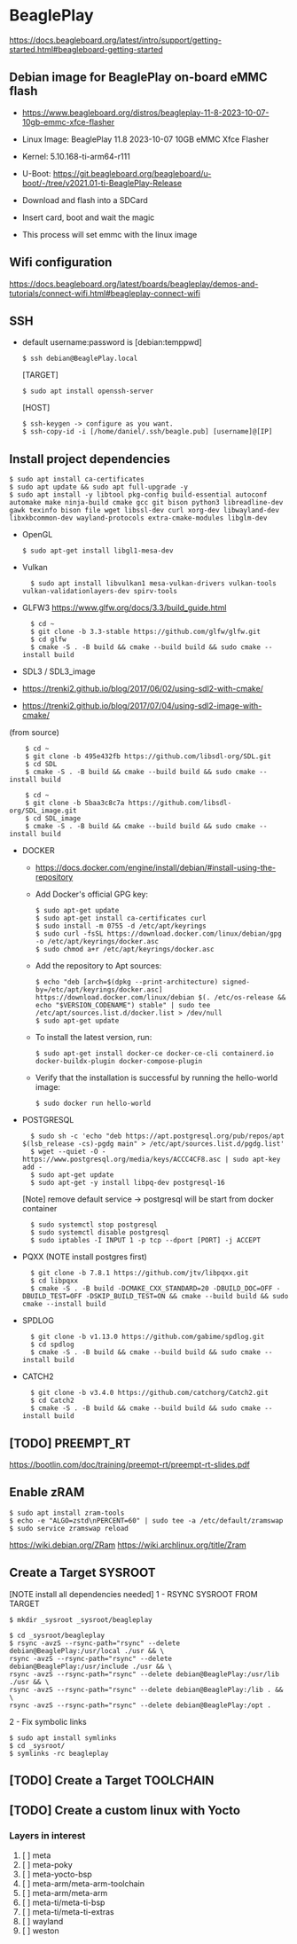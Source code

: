 # BeaglePlay
https://docs.beagleboard.org/latest/intro/support/getting-started.html#beagleboard-getting-started

## Debian image for BeaglePlay on-board eMMC flash
- https://www.beagleboard.org/distros/beagleplay-11-8-2023-10-07-10gb-emmc-xfce-flasher
- Linux Image: BeaglePlay 11.8 2023-10-07 10GB eMMC Xfce Flasher
- Kernel: 5.10.168-ti-arm64-r111
- U-Boot: https://git.beagleboard.org/beagleboard/u-boot/-/tree/v2021.01-ti-BeaglePlay-Release

- Download and flash into a SDCard
- Insert card, boot and wait the magic
- This process will set emmc with the linux image

## Wifi configuration
https://docs.beagleboard.org/latest/boards/beagleplay/demos-and-tutorials/connect-wifi.html#beagleplay-connect-wifi

## SSH
- default username:password is [debian:temppwd]

      $ ssh debian@BeaglePlay.local

  [TARGET]

      $ sudo apt install openssh-server

  [HOST]

      $ ssh-keygen -> configure as you want. 
      $ ssh-copy-id -i [/home/daniel/.ssh/beagle.pub] [username]@[IP]


## Install project dependencies

    $ sudo apt install ca-certificates
    $ sudo apt update && sudo apt full-upgrade -y
    $ sudo apt install -y libtool pkg-config build-essential autoconf automake make ninja-build cmake gcc git bison python3 libreadline-dev gawk texinfo bison file wget libssl-dev curl xorg-dev libwayland-dev libxkbcommon-dev wayland-protocols extra-cmake-modules libglm-dev

- OpenGL

      $ sudo apt-get install libgl1-mesa-dev

- Vulkan

        $ sudo apt install libvulkan1 mesa-vulkan-drivers vulkan-tools vulkan-validationlayers-dev spirv-tools

- GLFW3
  https://www.glfw.org/docs/3.3/build_guide.html

        $ cd ~  
        $ git clone -b 3.3-stable https://github.com/glfw/glfw.git
        $ cd glfw
        $ cmake -S . -B build && cmake --build build && sudo cmake --install build


- SDL3 / SDL3_image
- https://trenki2.github.io/blog/2017/06/02/using-sdl2-with-cmake/
- https://trenki2.github.io/blog/2017/07/04/using-sdl2-image-with-cmake/

(from source)

        $ cd ~
        $ git clone -b 495e432fb https://github.com/libsdl-org/SDL.git
        $ cd SDL
        $ cmake -S . -B build && cmake --build build && sudo cmake --install build
        
        $ cd ~
        $ git clone -b 5baa3c8c7a https://github.com/libsdl-org/SDL_image.git
        $ cd SDL_image
        $ cmake -S . -B build && cmake --build build && sudo cmake --install build

- DOCKER
  - https://docs.docker.com/engine/install/debian/#install-using-the-repository
  - Add Docker's official GPG key:

        $ sudo apt-get update
        $ sudo apt-get install ca-certificates curl
        $ sudo install -m 0755 -d /etc/apt/keyrings
        $ sudo curl -fsSL https://download.docker.com/linux/debian/gpg -o /etc/apt/keyrings/docker.asc
        $ sudo chmod a+r /etc/apt/keyrings/docker.asc

  - Add the repository to Apt sources:

        $ echo "deb [arch=$(dpkg --print-architecture) signed-by=/etc/apt/keyrings/docker.asc] https://download.docker.com/linux/debian $(. /etc/os-release && echo "$VERSION_CODENAME") stable" | sudo tee /etc/apt/sources.list.d/docker.list > /dev/null
        $ sudo apt-get update

  - To install the latest version, run:

        $ sudo apt-get install docker-ce docker-ce-cli containerd.io docker-buildx-plugin docker-compose-plugin

  - Verify that the installation is successful by running the hello-world image:

        $ sudo docker run hello-world

- POSTGRESQL

        $ sudo sh -c 'echo "deb https://apt.postgresql.org/pub/repos/apt $(lsb_release -cs)-pgdg main" > /etc/apt/sources.list.d/pgdg.list'
        $ wget --quiet -O - https://www.postgresql.org/media/keys/ACCC4CF8.asc | sudo apt-key add -
        $ sudo apt-get update
        $ sudo apt-get -y install libpq-dev postgresql-16

    [Note] remove default service -> postgresql will be start from docker container
        
        $ sudo systemctl stop postgresql
        $ sudo systemctl disable postgresql
        $ sudo iptables -I INPUT 1 -p tcp --dport [PORT] -j ACCEPT

- PQXX (NOTE install postgres first)

        $ git clone -b 7.8.1 https://github.com/jtv/libpqxx.git
        $ cd libpqxx
        $ cmake -S . -B build -DCMAKE_CXX_STANDARD=20 -DBUILD_DOC=OFF -DBUILD_TEST=OFF -DSKIP_BUILD_TEST=ON && cmake --build build && sudo cmake --install build

- SPDLOG
  
        $ git clone -b v1.13.0 https://github.com/gabime/spdlog.git
        $ cd spdlog
        $ cmake -S . -B build && cmake --build build && sudo cmake --install build
  
- CATCH2
  
        $ git clone -b v3.4.0 https://github.com/catchorg/Catch2.git
        $ cd Catch2
        $ cmake -S . -B build && cmake --build build && sudo cmake --install build
  
##  [TODO] PREEMPT_RT
https://bootlin.com/doc/training/preempt-rt/preempt-rt-slides.pdf

## Enable zRAM

    $ sudo apt install zram-tools
    $ echo -e "ALGO=zstd\nPERCENT=60" | sudo tee -a /etc/default/zramswap
    $ sudo service zramswap reload

https://wiki.debian.org/ZRam
https://wiki.archlinux.org/title/Zram

## Create a Target SYSROOT
[NOTE install all dependencies needed]
1 - RSYNC SYSROOT FROM TARGET

    $ mkdir _sysroot _sysroot/beagleplay
    
    $ cd _sysroot/beagleplay   
    $ rsync -avzS --rsync-path="rsync" --delete debian@BeaglePlay:/usr/local ./usr && \
    rsync -avzS --rsync-path="rsync" --delete debian@BeaglePlay:/usr/include ./usr && \
    rsync -avzS --rsync-path="rsync" --delete debian@BeaglePlay:/usr/lib ./usr && \
    rsync -avzS --rsync-path="rsync" --delete debian@BeaglePlay:/lib . && \
    rsync -avzS --rsync-path="rsync" --delete debian@BeaglePlay:/opt .

2 - Fix symbolic links

    $ sudo apt install symlinks
    $ cd _sysroot/ 
    $ symlinks -rc beagleplay

## [TODO] Create a Target TOOLCHAIN
## [TODO] Create a custom linux with Yocto
### Layers in interest
   1. [ ] meta
   2. [ ] meta-poky
   3. [ ] meta-yocto-bsp
   4. [ ] meta-arm/meta-arm-toolchain
   5. [ ] meta-arm/meta-arm
   6. [ ] meta-ti/meta-ti-bsp
   7. [ ] meta-ti/meta-ti-extras
   8. [ ] wayland
   9. [ ] weston
